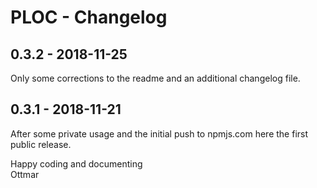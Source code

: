 # PLOC - Changelog

## 0.3.2 - 2018-11-25

Only some corrections to the readme and an additional changelog file.

## 0.3.1 - 2018-11-21

After some private usage and the initial push to npmjs.com here the first public release.

Happy coding and documenting\
Ottmar
